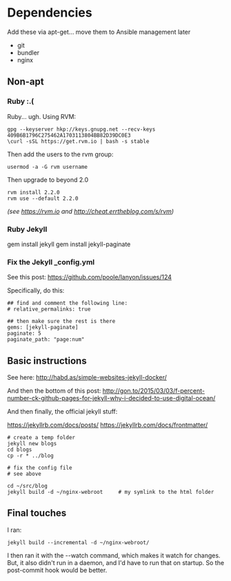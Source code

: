 # Dependencies

Add these via apt-get... move them to Ansible management later

+ git
+ bundler
+ nginx

## Non-apt

### Ruby :.(

Ruby... ugh. Using RVM:

	gpg --keyserver hkp://keys.gnupg.net --recv-keys 409B6B1796C275462A1703113804BB82D39DC0E3
	\curl -sSL https://get.rvm.io | bash -s stable

Then add the users to the rvm group:

	usermod -a -G rvm username

Then upgrade to beyond 2.0

	rvm install 2.2.0
	rvm use --default 2.2.0

*(see <https://rvm.io> and <http://cheat.errtheblog.com/s/rvm>)*

### Ruby Jekyll

gem install jekyll
gem install jekyll-paginate

### Fix the Jekyll _config.yml

See this post: <https://github.com/poole/lanyon/issues/124>

Specifically, do this:

	## find and comment the following line:
	# relative_permalinks: true

	## then make sure the rest is there
	gems: [jekyll-paginate]
	paginate: 5
	paginate_path: "page:num"


## Basic instructions

See here: <http://habd.as/simple-websites-jekyll-docker/>

And then the bottom of this post:
<http://gon.to/2015/03/03/f-percent-number-ck-github-pages-for-jekyll-why-i-decided-to-use-digital-ocean/>

And then finally, the official jekyll stuff:

<https://jekyllrb.com/docs/posts/>
<https://jekyllrb.com/docs/frontmatter/>

	# create a temp folder
	jekyll new blogs
	cd blogs
	cp -r * ../blog

	# fix the config file
	# see above

	cd ~/src/blog
	jekyll build -d ~/nginx-webroot		# my symlink to the html folder



## Final touches

I ran:

	jekyll build --incremental -d ~/nginx-webroot/

I then ran it with the --watch command, which makes it watch for changes. But, it also
didn't run in a daemon, and I'd have to run that on startup. So the post-commit hook would
be better.
